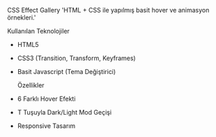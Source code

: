    CSS Effect Gallery
'HTML + CSS ile yapılmış basit hover ve animasyon örnekleri.'

  Kullanılan Teknolojiler
- HTML5
- CSS3 (Transition, Transform, Keyframes)
- Basit Javascript (Tema Değiştirici)

  Özellikler
- 6 Farklı Hover Efekti
- T Tuşuyla Dark/Light Mod Geçişi
- Responsive Tasarım
